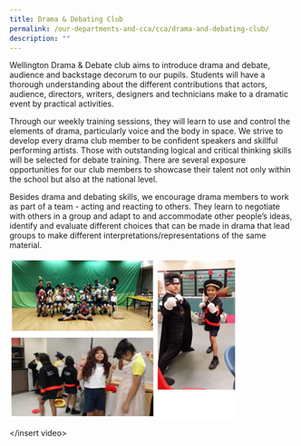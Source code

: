 ```yaml
---
title: Drama & Debating Club
permalink: /our-departments-and-cca/cca/drama-and-debating-club/
description: ""
---
```

Wellington Drama & Debate club aims to introduce drama and debate, audience and backstage decorum to our pupils. Students will have a thorough understanding about the different contributions that actors, audience, directors, writers, designers and technicians make to a dramatic event by practical activities. 

Through our weekly training sessions, they will learn to use and control the elements of drama, particularly voice and the body in space. We strive to develop every drama club member to be confident speakers and skillful performing artists. Those with outstanding logical and critical thinking skills will be selected for debate training. There are several exposure opportunities for our club members to showcase their talent not only within the school but also at the national level. 

Besides drama and debating skills, we encourage drama members to work as part of a team - acting and reacting to others. They learn to negotiate with others in a group and adapt to and accommodate other people’s ideas, identify and evaluate different choices that can be made in drama that lead groups to make different interpretations/representations of the same material.

<img src="/images/drama%20club.jpg" 
     style="width:80%">

</insert video>